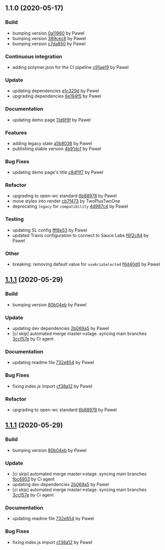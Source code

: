 <a name="1.1.0"></a>
## 1.1.0 (2020-05-17)

### Build

* bumping version [0a11960](https://github.com/anypoint-web-components/anypoint-listbox/commit/0a1196074657b4a4cbb78dd260004ea3a9da89e1) by Pawel
* bumping version [389cec8](https://github.com/anypoint-web-components/anypoint-listbox/commit/389cec8b934854d3f206193d7dc051841efcd5a3) by Pawel
* bumping version [c7da850](https://github.com/anypoint-web-components/anypoint-listbox/commit/c7da850ce08eefcb600533e43970a74aa1982ade) by Pawel


### Continuous integration

* adding polymer.json for the CI pipeline [c91aef9](https://github.com/anypoint-web-components/anypoint-listbox/commit/c91aef92d99f15fd07c7d576bb5d758f66b2ea90) by Pawel


### Update

* updating dependencies [e1c329d](https://github.com/anypoint-web-components/anypoint-listbox/commit/e1c329d2a730df9681da8fc5cbd8b5939ed6d0ba) by Pawel
* upgrading dependencies [6e194f5](https://github.com/anypoint-web-components/anypoint-listbox/commit/6e194f5687fc9906ae95f04f5eb827e74bb68d79) by Pawel


### Documentation

* updating demo page [11d6f9f](https://github.com/anypoint-web-components/anypoint-listbox/commit/11d6f9fb7d30fce5fdc7d640236ec4ca2062c54b) by Pawel


### Features

* adding legacy state [a5b8038](https://github.com/anypoint-web-components/anypoint-listbox/commit/a5b8038d876519eb8ca27e7c5fb8533e227380ca) by Pawel
* publishing stable version [4b91dcf](https://github.com/anypoint-web-components/anypoint-listbox/commit/4b91dcfc15940c0dc5ede1f5cae803eb56bd09db) by Pawel


### Bug Fixes

* updating demo page's title [c8df1f7](https://github.com/anypoint-web-components/anypoint-listbox/commit/c8df1f79908a128c883e10c39f638db806fb5463) by Pawel


### Refactor

* upgrading to open-wc standard [6b88978](https://github.com/anypoint-web-components/anypoint-listbox/commit/6b88978921def81c629f5b1a1239673a0b654eb8) by Pawel
* move styles into render [cb7f473](https://github.com/anypoint-web-components/anypoint-listbox/commit/cb7f4733ed5c79ea0446084f2fe5990a1ff6f7b9) by TwoPlusTwoOne
* deprecating `legacy` for `compatibility` [4d987c4](https://github.com/anypoint-web-components/anypoint-listbox/commit/4d987c4e6571f9702b4fe41687b148cb78c5342f) by Pawel


### Testing

* updating SL config [fff8e53](https://github.com/anypoint-web-components/anypoint-listbox/commit/fff8e5375e03772880770f2fbf1d2d5e26ea0c96) by Pawel
* updated Travis configuration to connect to Sauce Labs [f6f2c84](https://github.com/anypoint-web-components/anypoint-listbox/commit/f6f2c84e544d0a5a5cb8e000de797c5e04c75327) by Pawel


### Other

* breaking: removing default value for `useAriaSelected`
 [f6d40d0](https://github.com/anypoint-web-components/anypoint-listbox/commit/f6d40d0b9bece3afa208f124a8c4e55e843cd194) by Pawel


<a name="1.1.1"></a>
## [1.1.1](https://github.com/anypoint-web-components/anypoint-listbox/compare/1.0.4...1.1.1) (2020-05-29)

### Build

* bumping version [80b04eb](https://github.com/anypoint-web-components/anypoint-listbox/commit/80b04eb4ba7858a452a3e1678e7b89add5735e18) by Pawel


### Update

* updating dev dependencies [2b069a5](https://github.com/anypoint-web-components/anypoint-listbox/commit/2b069a5001a45781e6576d252347613c236eb47c) by Pawel
* [ci skip] automated merge master->stage. syncing main branches [3ccf57e](https://github.com/anypoint-web-components/anypoint-listbox/commit/3ccf57e4484add129f75d592ce031c2e46266b75) by Ci agent


### Documentation

* updating readme file [732e854](https://github.com/anypoint-web-components/anypoint-listbox/commit/732e8545cfc84f4dd0e108f15da4e10b2bd86f1d) by Pawel


### Bug Fixes

* fixing index.js import [cf38a12](https://github.com/anypoint-web-components/anypoint-listbox/commit/cf38a12478cde681d95d5a84d1b9d6d9c213de8a) by Pawel


### Refactor

* upgrading to open-wc standard [6b88978](https://github.com/anypoint-web-components/anypoint-listbox/commit/6b88978921def81c629f5b1a1239673a0b654eb8) by Pawel


<a name="1.1.1"></a>
## [1.1.1](https://github.com/anypoint-web-components/anypoint-listbox/compare/1.1.0...1.1.1) (2020-05-29)

### Build

* bumping version [80b04eb](https://github.com/anypoint-web-components/anypoint-listbox/commit/80b04eb4ba7858a452a3e1678e7b89add5735e18) by Pawel


### Update

* [ci skip] automated merge master->stage. syncing main branches [fbc6953](https://github.com/anypoint-web-components/anypoint-listbox/commit/fbc695374bc2f4141c69e31cbdbdb83b2397aa2c) by Ci agent
* updating dev dependencies [2b069a5](https://github.com/anypoint-web-components/anypoint-listbox/commit/2b069a5001a45781e6576d252347613c236eb47c) by Pawel
* [ci skip] automated merge master->stage. syncing main branches [3ccf57e](https://github.com/anypoint-web-components/anypoint-listbox/commit/3ccf57e4484add129f75d592ce031c2e46266b75) by Ci agent


### Documentation

* updating readme file [732e854](https://github.com/anypoint-web-components/anypoint-listbox/commit/732e8545cfc84f4dd0e108f15da4e10b2bd86f1d) by Pawel


### Bug Fixes

* fixing index.js import [cf38a12](https://github.com/anypoint-web-components/anypoint-listbox/commit/cf38a12478cde681d95d5a84d1b9d6d9c213de8a) by Pawel


